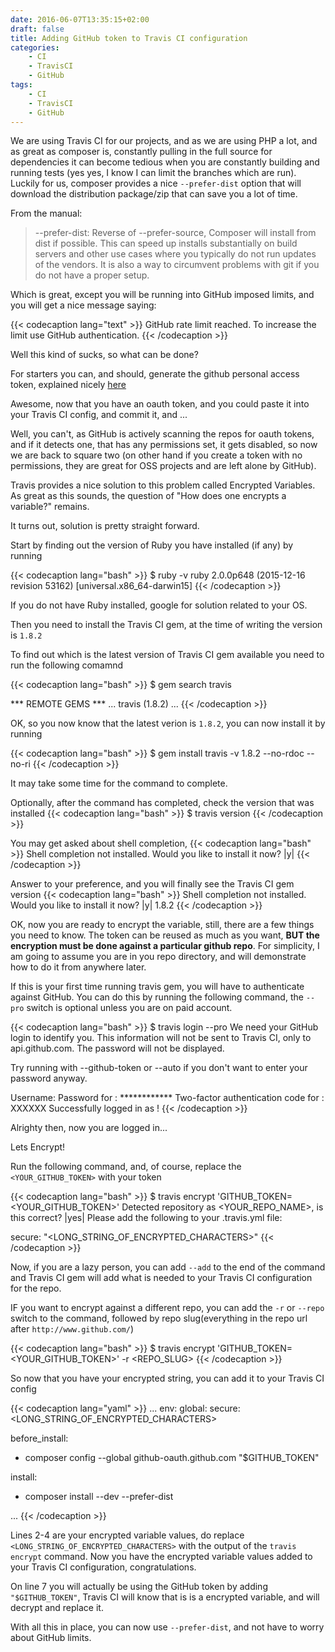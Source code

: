 ```yaml
---
date: 2016-06-07T13:35:15+02:00
draft: false
title: Adding GitHub token to Travis CI configuration
categories:
    - CI
    - TravisCI
    - GitHub
tags:
    - CI
    - TravisCI
    - GitHub
---
```


We are using Travis CI for our projects, and as we are using PHP a lot,
and as great as composer is, constantly pulling in the full source for dependencies it can become tedious when you are constantly building and running tests (yes yes, I know I can limit the branches which are run).
Luckily for us, composer provides a nice `--prefer-dist` option that will download the distribution package/zip that can save you a lot of time.

<!--more-->

From the manual:

> --prefer-dist: Reverse of --prefer-source, Composer will install from dist if possible. This can speed up installs substantially on build servers and other use cases where you typically do not run updates of the vendors. It is also a way to circumvent problems with git if you do not have a proper setup.

Which is great, except you will be running into GitHub imposed limits, and you will get a nice message saying:

{{< codecaption lang="text" >}}
GitHub rate limit reached. To increase the limit use GitHub authentication.
{{< /codecaption >}}

Well this kind of sucks, so what can be done?

For starters you can, and should, generate the github personal access token,
explained nicely [here][gh-oauth]

Awesome, now that you have an oauth token, and you could paste it into your Travis CI config,
and commit it, and ...

Well, you can't, as GitHub is actively scanning the repos for oauth tokens, and if it detects one,
that has any permissions set, it gets disabled, so now we are back to square two
(on other hand if you create a token with no permissions, they are great for OSS projects and
are left alone by GitHub).

Travis provides a nice solution to this problem called Encrypted Variables.
As great as this sounds, the question of "How does one encrypts a variable?" remains.

It turns out, solution is pretty straight forward.

Start by finding out the version of Ruby you have installed (if any) by running

{{< codecaption lang="bash" >}}
$ ruby -v
ruby 2.0.0p648 (2015-12-16 revision 53162) [universal.x86_64-darwin15]
{{< /codecaption >}}

If you do not have Ruby installed, google for solution related to your OS.

Then you need to install the Travis CI gem, at the time of writing the version is `1.8.2`

To find out which is the latest version of Travis CI gem available you need to run the following comamnd

{{< codecaption lang="bash" >}}
$ gem search travis

*** REMOTE GEMS ***
...
travis (1.8.2)
...
{{< /codecaption >}}

OK, so you now know that the latest verion is `1.8.2`, you can now install it by running

{{< codecaption lang="bash" >}}
$ gem install travis -v 1.8.2 --no-rdoc --no-ri
{{< /codecaption >}}

It may take some time for the command to complete.

Optionally, after the command has completed, check the version that was installed
{{< codecaption lang="bash" >}}
$ travis version
{{< /codecaption >}}

You may get asked about shell completion,
{{< codecaption lang="bash" >}}
Shell completion not installed. Would you like to install it now? |y|
{{< /codecaption >}}

Answer to your preference, and you will finally see the Travis CI gem version
{{< codecaption lang="bash" >}}
Shell completion not installed. Would you like to install it now? |y|
1.8.2
{{< /codecaption >}}

OK, now you are ready to encrypt the variable, still, there are a few things you need to know.
The token can be reused as much as you want, **BUT the encryption must be done against
a particular github repo**. For simplicity, I am going to assume you are in you repo directory,
and will demonstrate how to do it from anywhere later.

If this is your first time running travis gem, you will have to authenticate against GitHub.
You can do this by running the following command, the `--pro` switch is optional unless
you are on paid account.

{{< codecaption lang="bash" >}}
$ travis login --pro
We need your GitHub login to identify you.
This information will not be sent to Travis CI, only to api.github.com.
The password will not be displayed.

Try running with --github-token or --auto if you don't want to enter your password anyway.

Username: <username>
Password for <username>: ************
Two-factor authentication code for <username>: XXXXXX
Successfully logged in as <username>!
{{< /codecaption >}}

Alrighty then, now you are logged in...

Lets Encrypt!

Run the following command, and, of course,
replace the `<YOUR_GITHUB_TOKEN>` with your token

{{< codecaption lang="bash" >}}
$  travis encrypt 'GITHUB_TOKEN=<YOUR_GITHUB_TOKEN>'
Detected repository as <YOUR_REPO_NAME>, is this correct? |yes|
Please add the following to your .travis.yml file:

  secure: "<LONG_STRING_OF_ENCRYPTED_CHARACTERS>"
{{< /codecaption >}}

Now, if you are a lazy person, you can add `--add` to the end of the command
and Travis CI gem will add what is needed to your Travis CI configuration for the repo.

IF you want to encrypt against a different repo, you can add the `-r` or `--repo` switch to
the command, followed by repo slug(everything in the repo url after `http://www.github.com/`)

{{< codecaption lang="bash" >}}
$  travis encrypt 'GITHUB_TOKEN=<YOUR_GITHUB_TOKEN>' -r <REPO_SLUG>
{{< /codecaption >}}

So now that you have your encrypted string, you can add it to your Travis CI config

{{< codecaption lang="yaml" >}}
...
env:
  global:
    secure: <LONG_STRING_OF_ENCRYPTED_CHARACTERS>

before_install:
  - composer config --global github-oauth.github.com "$GITHUB_TOKEN"

install:
  - composer install --dev --prefer-dist

...
{{< /codecaption >}}

Lines 2-4 are your encrypted variable values, do replace
`<LONG_STRING_OF_ENCRYPTED_CHARACTERS>` with the output of the `travis encrypt` command.
Now you have the encrypted variable values added to your Travis CI configuration, congratulations.

On line 7 you will actually be using the GitHub token by adding `"$GITHUB_TOKEN"`, Travis CI
will know that is is a encrypted variable, and will decrypt and replace it.

With all this in place, you can now use `--prefer-dist`, and not have to worry about
GitHub limits.


[gh-oauth]: https://help.github.com/articles/creating-an-access-token-for-command-line-use/
[travis-encrypted-vars]: https://docs.travis-ci.com/user/environment-variables/#Encrypted-Variables


